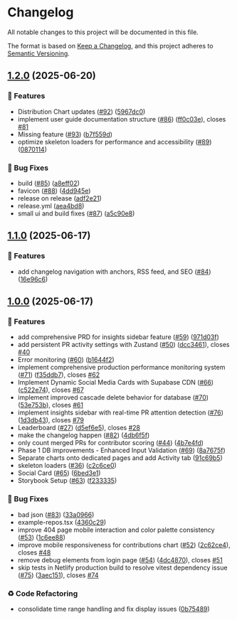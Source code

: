 # Changelog

All notable changes to this project will be documented in this file.

The format is based on [Keep a Changelog](https://keepachangelog.com/en/1.0.0/),
and this project adheres to [Semantic Versioning](https://semver.org/spec/v2.0.0.html).

## [1.2.0](https://github.com/bdougie/contributor.info/compare/v1.1.0...v1.2.0) (2025-06-20)


### 🚀 Features

* Distribution Chart updates ([#92](https://github.com/bdougie/contributor.info/issues/92)) ([5967dc0](https://github.com/bdougie/contributor.info/commit/5967dc0c2d31242a39daba74a0fdf9a9b761a0f9))
* implement user guide documentation structure ([#86](https://github.com/bdougie/contributor.info/issues/86)) ([ff0c03e](https://github.com/bdougie/contributor.info/commit/ff0c03e3bf86049a4585f1dda8d35e4a2189f724)), closes [#81](https://github.com/bdougie/contributor.info/issues/81)
* Missing feature ([#93](https://github.com/bdougie/contributor.info/issues/93)) ([b7f559d](https://github.com/bdougie/contributor.info/commit/b7f559db1a4c2a3087b72cc8d04e4ba3c353af21))
* optimize skeleton loaders for performance and accessibility ([#89](https://github.com/bdougie/contributor.info/issues/89)) ([0870114](https://github.com/bdougie/contributor.info/commit/0870114af467c4e5fa8cc12ca0045e0c9a11c566))


### 🐛 Bug Fixes

* build ([#85](https://github.com/bdougie/contributor.info/issues/85)) ([a8eff02](https://github.com/bdougie/contributor.info/commit/a8eff0273a1bdebec6954435a6c656b8c711364d))
* favicon ([#88](https://github.com/bdougie/contributor.info/issues/88)) ([4dd945e](https://github.com/bdougie/contributor.info/commit/4dd945e83fcd48d76d50adcb0b3951833a5df245))
* release on release ([adf2e21](https://github.com/bdougie/contributor.info/commit/adf2e21cc434a81c18ba87408a352fdc52dd899f))
* release.yml ([aea4bd8](https://github.com/bdougie/contributor.info/commit/aea4bd8e72b3506c63b4ac6bf63ab6af0c7d51d4))
* small ui and build fixes ([#87](https://github.com/bdougie/contributor.info/issues/87)) ([a5c90e8](https://github.com/bdougie/contributor.info/commit/a5c90e85d5fff56075496fe23ad2049760df1a66))

## [1.1.0](https://github.com/bdougie/contributor.info/compare/v1.0.0...v1.1.0) (2025-06-17)


### 🚀 Features

* add changelog navigation with anchors, RSS feed, and SEO ([#84](https://github.com/bdougie/contributor.info/issues/84)) ([16e96c6](https://github.com/bdougie/contributor.info/commit/16e96c65a7ea86263ae43839f35f8768e2ba6b76))

## [1.0.0](https://github.com/bdougie/contributor.info/commit/16e96c65a7ea86263ae43839f35f8768e2ba6b76) (2025-06-17)


### 🚀 Features

* add comprehensive PRD for insights sidebar feature ([#59](https://github.com/bdougie/contributor.info/issues/59)) ([971d03f](https://github.com/bdougie/contributor.info/commit/971d03f9c5246877530387acc4dfdfff88a9e4ce))
* add persistent PR activity settings with Zustand ([#50](https://github.com/bdougie/contributor.info/issues/50)) ([dcc3461](https://github.com/bdougie/contributor.info/commit/dcc3461db786592078dae3367f3683842e94ef48)), closes [#40](https://github.com/bdougie/contributor.info/issues/40)
* Error monitoring ([#60](https://github.com/bdougie/contributor.info/issues/60)) ([b1644f2](https://github.com/bdougie/contributor.info/commit/b1644f276224309c8dbfaeba2229d4c9b90e2d9c))
* implement comprehensive production performance monitoring system ([#71](https://github.com/bdougie/contributor.info/issues/71)) ([f35ddb7](https://github.com/bdougie/contributor.info/commit/f35ddb7f1f0e743d8ebbb8340a9a91719780409c)), closes [#62](https://github.com/bdougie/contributor.info/issues/62)
* Implement Dynamic Social Media Cards with Supabase CDN ([#66](https://github.com/bdougie/contributor.info/issues/66)) ([c522e74](https://github.com/bdougie/contributor.info/commit/c522e74feeab42bf4e34775531536734549f9848)), closes [#67](https://github.com/bdougie/contributor.info/issues/67)
* implement improved cascade delete behavior for database ([#70](https://github.com/bdougie/contributor.info/issues/70)) ([53e753b](https://github.com/bdougie/contributor.info/commit/53e753bdacd3df1e0021f4b0e8c731cb2a24cda7)), closes [#61](https://github.com/bdougie/contributor.info/issues/61)
* implement insights sidebar with real-time PR attention detection ([#76](https://github.com/bdougie/contributor.info/issues/76)) ([1d3db43](https://github.com/bdougie/contributor.info/commit/1d3db43f45f1f45f7847267df9785bc775ce0ab6)), closes [#79](https://github.com/bdougie/contributor.info/issues/79)
* Leaderboard ([#27](https://github.com/bdougie/contributor.info/issues/27)) ([d5ef6e5](https://github.com/bdougie/contributor.info/commit/d5ef6e50c607af605a02fdb77bd3d2859ad00fa5)), closes [#28](https://github.com/bdougie/contributor.info/issues/28)
* make the changelog happen ([#82](https://github.com/bdougie/contributor.info/issues/82)) ([4db6f5f](https://github.com/bdougie/contributor.info/commit/4db6f5faba76578d91128bb935a4a857cea18367))
* only count merged PRs for contributor scoring ([#44](https://github.com/bdougie/contributor.info/issues/44)) ([4b7e4fd](https://github.com/bdougie/contributor.info/commit/4b7e4fd7c6235ebcf62b242f51369cd4a210428b))
* Phase 1 DB improvements - Enhanced Input Validation ([#69](https://github.com/bdougie/contributor.info/issues/69)) ([8a7675f](https://github.com/bdougie/contributor.info/commit/8a7675f78f124496fc8d9fdfc6982bfe11f9ff34))
* Separate charts onto dedicated pages and add Activity tab ([91c69b5](https://github.com/bdougie/contributor.info/commit/91c69b52e3fbf1c4df291ea0747d23a84f5056ac))
* skeleton loaders ([#36](https://github.com/bdougie/contributor.info/issues/36)) ([c2c6ce0](https://github.com/bdougie/contributor.info/commit/c2c6ce03abee92556ec0f79770840baffb3aca83))
* Social Card ([#65](https://github.com/bdougie/contributor.info/issues/65)) ([6bed3e1](https://github.com/bdougie/contributor.info/commit/6bed3e1e5b68719d4d0fd838c8aa585b2736deef))
* Storybook Setup ([#63](https://github.com/bdougie/contributor.info/issues/63)) ([f233335](https://github.com/bdougie/contributor.info/commit/f23333525b434f270d1a3205fabe77d0c5107cc9))


### 🐛 Bug Fixes

* bad json ([#83](https://github.com/bdougie/contributor.info/issues/83)) ([33a0966](https://github.com/bdougie/contributor.info/commit/33a0966927a20bc7110550fc0e04e46e25535e1c))
* example-repos.tsx ([4360c29](https://github.com/bdougie/contributor.info/commit/4360c29b9872178f6e7385199d160567e2ffbd26))
* improve 404 page mobile interaction and color palette consistency ([#53](https://github.com/bdougie/contributor.info/issues/53)) ([1c6ee88](https://github.com/bdougie/contributor.info/commit/1c6ee881b6eec488c29aae134a96df26b0f0eb17))
* improve mobile responsiveness for contributions chart ([#52](https://github.com/bdougie/contributor.info/issues/52)) ([2c62ce4](https://github.com/bdougie/contributor.info/commit/2c62ce4831ca4313b918b33aef4e49d28b1e524d)), closes [#48](https://github.com/bdougie/contributor.info/issues/48)
* remove debug elements from login page ([#54](https://github.com/bdougie/contributor.info/issues/54)) ([4dc4870](https://github.com/bdougie/contributor.info/commit/4dc4870bec3d06e00efc7f0df572842d6a996eb9)), closes [#51](https://github.com/bdougie/contributor.info/issues/51)
* skip tests in Netlify production build to resolve vitest dependency issue ([#75](https://github.com/bdougie/contributor.info/issues/75)) ([3aec151](https://github.com/bdougie/contributor.info/commit/3aec151f61a13c80ae438dacdd9c688d00f445ab)), closes [#74](https://github.com/bdougie/contributor.info/issues/74)


### ♻️ Code Refactoring

* consolidate time range handling and fix display issues ([0b75489](https://github.com/bdougie/contributor.info/commit/0b75489e563b34f4e8efbef84b3a11a784c1bef5))
